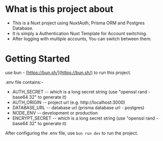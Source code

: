 # What is this project about
- This is a Nuxt project using NuxtAuth, Prisma ORM and Postgres Database.
- It is simply a Authentication Nuxt Template for Account switching.
- After logging with multiple accounts, You can switch between them.

# Getting Started

use bun - [https://bun.sh/](https://bun.sh/) to run this project.

.env file contains:-
- AUTH_SECRET -- which is a long secret string (use "openssl rand -base64 32" to generate it)
- AUTH_ORIGIN -- project url (e.g. http://localhost:3000)
- DATABASE_URL -- database url (prisma database url - postgres)
- NODE_ENV -- development or production
- ENCRYPT_SECRET -- which is a long secret string (use "openssl rand -base64 32" to generate it)

After configuring the .env file, use `bun run dev` to run the project.
